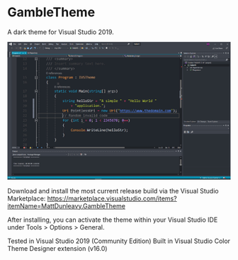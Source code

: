 # GambleTheme
A dark theme for Visual Studio 2019.

![Screenshot v1.3](https://github.com/matt-dunleavy/GambleTheme/blob/81b39831b6348be7119f36c997739759a29eeb93/screenshot_2.jpg)

Download and install the most current release build via the Visual Studio Marketplace:
https://marketplace.visualstudio.com/items?itemName=MattDunleavy.GambleTheme

After installing, you can activate the theme within your Visual Studio IDE under Tools > Options > General.

Tested in Visual Studio 2019 (Community Edition)
Built in Visual Studio Color Theme Designer extension (v16.0)



